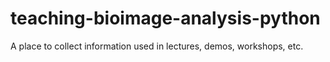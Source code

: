 # teaching-bioimage-analysis-python
A place to collect information used in lectures, demos, workshops, etc.
